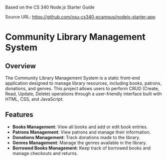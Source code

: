 Based on the CS 340 Node.js Starter Guide


Source URL: https://github.com/osu-cs340-ecampus/nodejs-starter-app




# Community Library Management System

## Overview

The Community Library Management System is a static front-end application designed to manage library resources, including books, patrons, donations, and genres. This project allows users to perform CRUD (Create, Read, Update, Delete) operations through a user-friendly interface built with HTML, CSS, and JavaScript.

## Features

- **Books Management**: View all books and add or edit book entries.
- **Patrons Management**: View patrons and manage their information.
- **Donations Management**: Track donations made to the library.
- **Genres Management**: Manage the genres available in the library.
- **Borrowed Books Management**: Keep track of borrowed books and manage checkouts and returns.
  



